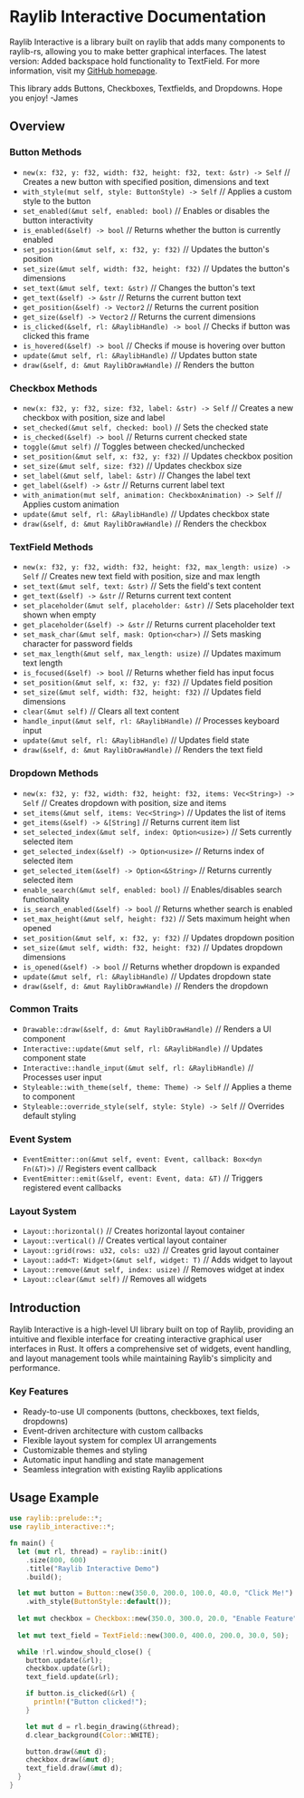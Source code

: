 # Raylib Interactive Documentation

Raylib Interactive is a library built on raylib that adds many components to raylib-rs,
allowing you to make better graphical interfaces. The latest version:
Added backspace hold functionality to TextField.
For more information, visit my [GitHub homepage](https://github.com/OrtheSnowJames/rayinteract).

This library adds Buttons, Checkboxes, Textfields, and Dropdowns.
Hope you enjoy! -James

## Overview
### Button Methods
- `new(x: f32, y: f32, width: f32, height: f32, text: &str) -> Self` // Creates a new button with specified position, dimensions and text
- `with_style(mut self, style: ButtonStyle) -> Self` // Applies a custom style to the button
- `set_enabled(&mut self, enabled: bool)` // Enables or disables the button interactivity
- `is_enabled(&self) -> bool` // Returns whether the button is currently enabled
- `set_position(&mut self, x: f32, y: f32)` // Updates the button's position
- `set_size(&mut self, width: f32, height: f32)` // Updates the button's dimensions
- `set_text(&mut self, text: &str)` // Changes the button's text
- `get_text(&self) -> &str` // Returns the current button text
- `get_position(&self) -> Vector2` // Returns the current position
- `get_size(&self) -> Vector2` // Returns the current dimensions
- `is_clicked(&self, rl: &RaylibHandle) -> bool` // Checks if button was clicked this frame
- `is_hovered(&self) -> bool` // Checks if mouse is hovering over button
- `update(&mut self, rl: &RaylibHandle)` // Updates button state
- `draw(&self, d: &mut RaylibDrawHandle)` // Renders the button

### Checkbox Methods
- `new(x: f32, y: f32, size: f32, label: &str) -> Self` // Creates a new checkbox with position, size and label
- `set_checked(&mut self, checked: bool)` // Sets the checked state
- `is_checked(&self) -> bool` // Returns current checked state
- `toggle(&mut self)` // Toggles between checked/unchecked
- `set_position(&mut self, x: f32, y: f32)` // Updates checkbox position
- `set_size(&mut self, size: f32)` // Updates checkbox size
- `set_label(&mut self, label: &str)` // Changes the label text
- `get_label(&self) -> &str` // Returns current label text
- `with_animation(mut self, animation: CheckboxAnimation) -> Self` // Applies custom animation
- `update(&mut self, rl: &RaylibHandle)` // Updates checkbox state
- `draw(&self, d: &mut RaylibDrawHandle)` // Renders the checkbox

### TextField Methods
- `new(x: f32, y: f32, width: f32, height: f32, max_length: usize) -> Self` // Creates new text field with position, size and max length
- `set_text(&mut self, text: &str)` // Sets the field's text content
- `get_text(&self) -> &str` // Returns current text content
- `set_placeholder(&mut self, placeholder: &str)` // Sets placeholder text shown when empty
- `get_placeholder(&self) -> &str` // Returns current placeholder text
- `set_mask_char(&mut self, mask: Option<char>)` // Sets masking character for password fields
- `set_max_length(&mut self, max_length: usize)` // Updates maximum text length
- `is_focused(&self) -> bool` // Returns whether field has input focus
- `set_position(&mut self, x: f32, y: f32)` // Updates field position
- `set_size(&mut self, width: f32, height: f32)` // Updates field dimensions
- `clear(&mut self)` // Clears all text content
- `handle_input(&mut self, rl: &RaylibHandle)` // Processes keyboard input
- `update(&mut self, rl: &RaylibHandle)` // Updates field state
- `draw(&self, d: &mut RaylibDrawHandle)` // Renders the text field

### Dropdown Methods
- `new(x: f32, y: f32, width: f32, height: f32, items: Vec<String>) -> Self` // Creates dropdown with position, size and items
- `set_items(&mut self, items: Vec<String>)` // Updates the list of items
- `get_items(&self) -> &[String]` // Returns current item list
- `set_selected_index(&mut self, index: Option<usize>)` // Sets currently selected item
- `get_selected_index(&self) -> Option<usize>` // Returns index of selected item
- `get_selected_item(&self) -> Option<&String>` // Returns currently selected item
- `enable_search(&mut self, enabled: bool)` // Enables/disables search functionality
- `is_search_enabled(&self) -> bool` // Returns whether search is enabled
- `set_max_height(&mut self, height: f32)` // Sets maximum height when opened
- `set_position(&mut self, x: f32, y: f32)` // Updates dropdown position
- `set_size(&mut self, width: f32, height: f32)` // Updates dropdown dimensions
- `is_opened(&self) -> bool` // Returns whether dropdown is expanded
- `update(&mut self, rl: &RaylibHandle)` // Updates dropdown state
- `draw(&self, d: &mut RaylibDrawHandle)` // Renders the dropdown

### Common Traits
- `Drawable::draw(&self, d: &mut RaylibDrawHandle)` // Renders a UI component
- `Interactive::update(&mut self, rl: &RaylibHandle)` // Updates component state
- `Interactive::handle_input(&mut self, rl: &RaylibHandle)` // Processes user input
- `Styleable::with_theme(self, theme: Theme) -> Self` // Applies a theme to component
- `Styleable::override_style(self, style: Style) -> Self` // Overrides default styling

### Event System
- `EventEmitter::on(&mut self, event: Event, callback: Box<dyn Fn(&T)>)` // Registers event callback
- `EventEmitter::emit(&self, event: Event, data: &T)` // Triggers registered event callbacks

### Layout System
- `Layout::horizontal()` // Creates horizontal layout container
- `Layout::vertical()` // Creates vertical layout container
- `Layout::grid(rows: u32, cols: u32)` // Creates grid layout container
- `Layout::add<T: Widget>(&mut self, widget: T)` // Adds widget to layout
- `Layout::remove(&mut self, index: usize)` // Removes widget at index
- `Layout::clear(&mut self)` // Removes all widgets
## Introduction
Raylib Interactive is a high-level UI library built on top of Raylib, providing an intuitive and flexible interface for creating interactive graphical user interfaces in Rust. It offers a comprehensive set of widgets, event handling, and layout management tools while maintaining Raylib's simplicity and performance.

### Key Features
- Ready-to-use UI components (buttons, checkboxes, text fields, dropdowns)
- Event-driven architecture with custom callbacks
- Flexible layout system for complex UI arrangements
- Customizable themes and styling
- Automatic input handling and state management
- Seamless integration with existing Raylib applications

## Usage Example
```rust
use raylib::prelude::*;
use raylib_interactive::*;

fn main() {
  let (mut rl, thread) = raylib::init()
    .size(800, 600)
    .title("Raylib Interactive Demo")
    .build();

  let mut button = Button::new(350.0, 200.0, 100.0, 40.0, "Click Me!")
    .with_style(ButtonStyle::default());
  
  let mut checkbox = Checkbox::new(350.0, 300.0, 20.0, "Enable Feature");
  
  let mut text_field = TextField::new(300.0, 400.0, 200.0, 30.0, 50);

  while !rl.window_should_close() {
    button.update(&rl);
    checkbox.update(&rl);
    text_field.update(&rl);

    if button.is_clicked(&rl) {
      println!("Button clicked!");
    }

    let mut d = rl.begin_drawing(&thread);
    d.clear_background(Color::WHITE);

    button.draw(&mut d);
    checkbox.draw(&mut d);
    text_field.draw(&mut d);
  }
}
```